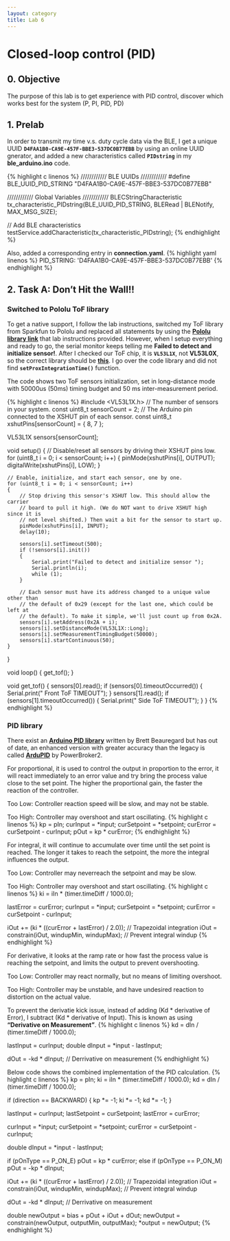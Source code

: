 ```yaml
---
layout: category
title: Lab 6
---
```


# Closed-loop control (PID)

## 0. Objective
The purpose of this lab is to get experience with PID control, discover which works best for the system (P, PI, PID, PD)

## 1. Prelab
In order to transmit my time v.s. duty cycle data via the BLE, I get a unique UUID **`D4FAA1B0-CA9E-457F-BBE3-537DC0B77EBB`** by using an online UUID gnerator, and added a new characteristics called **`PIDstring`** in my **ble_arduino.ino** code.

{% highlight c linenos %}
//////////// BLE UUIDs ////////////
#define BLE_UUID_PID_STRING "D4FAA1B0-CA9E-457F-BBE3-537DC0B77EBB"

//////////// Global Variables ////////////
BLECStringCharacteristic tx_characteristic_PIDstring(BLE_UUID_PID_STRING, BLERead | BLENotify, MAX_MSG_SIZE);

// Add BLE characteristics
testService.addCharacteristic(tx_characteristic_PIDstring);
{% endhighlight %}

Also, added a corresponding entry in **connection.yaml**.
{% highlight yaml linenos %}
PID_STRING: 'D4FAA1B0-CA9E-457F-BBE3-537DC0B77EBB'
{% endhighlight %}

## 2. Task A: Don’t Hit the Wall!!

### Switched to Pololu ToF library
To get a native support, I follow the lab instructions, switched my ToF library from Sparkfun to Pololu and replaced all statements by using the **[Pololu library link](https://github.com/pololu/vl53l0x-arduino)** that lab instructions provided. However, when I setup everything and ready to go, the serial monitor keeps telling me **Failed to detect and initialize sensor!**. After I checked our ToF chip, it is **`VL53L1X`**, not **VL53L0X**, so the correct library should be **[this](https://github.com/pololu/vl53l1x-arduino/)**. I go over the code library and did not find **`setProxIntegrationTime()`** function.

The code shows two ToF sensors initialization, set in long-distance mode with 50000us (50ms) timing budget and 50 ms inter-measurement period.

{% highlight c linenos %}
#include <VL53L1X.h>
// The number of sensors in your system.
const uint8_t sensorCount = 2;
// The Arduino pin connected to the XSHUT pin of each sensor.
const uint8_t xshutPins[sensorCount] = { 8, 7 };

VL53L1X sensors[sensorCount];

void setup()
{
    // Disable/reset all sensors by driving their XSHUT pins low.
    for (uint8_t i = 0; i < sensorCount; i++)
    {
        pinMode(xshutPins[i], OUTPUT);
        digitalWrite(xshutPins[i], LOW);
    }
    
    // Enable, initialize, and start each sensor, one by one.
    for (uint8_t i = 0; i < sensorCount; i++)
    {
        // Stop driving this sensor's XSHUT low. This should allow the carrier
        // board to pull it high. (We do NOT want to drive XSHUT high since it is
        // not level shifted.) Then wait a bit for the sensor to start up.
        pinMode(xshutPins[i], INPUT);
        delay(10);
    
        sensors[i].setTimeout(500);
        if (!sensors[i].init())
        {
            Serial.print("Failed to detect and initialize sensor ");
            Serial.println(i);
            while (1);
        }
    
        // Each sensor must have its address changed to a unique value other than
        // the default of 0x29 (except for the last one, which could be left at
        // the default). To make it simple, we'll just count up from 0x2A.
        sensors[i].setAddress(0x2A + i);
        sensors[i].setDistanceMode(VL53L1X::Long);
        sensors[i].setMeasurementTimingBudget(50000);
        sensors[i].startContinuous(50);
    }
}

void loop()
{
    get_tof();
}

void get_tof()
{
    sensors[0].read();
    if (sensors[0].timeoutOccurred()) { Serial.print(" Front ToF TIMEOUT"); }
    sensors[1].read();
    if (sensors[1].timeoutOccurred()) { Serial.print(" Side ToF TIMEOUT"); }
}
{% endhighlight %}

### PID library
There exist an **[Arduino PID library](https://github.com/br3ttb/Arduino-PID-Library/)** written by Brett Beauregard but has out of date, an enhanced version with greater accuracy than the legacy is called **[ArduPID](https://github.com/PowerBroker2/ArduPID)** by PowerBroker2.

For proportional, it is used to control the output in proportion to the error, it will react immediately to an error value and try bring the process value close to the set point. The higher the proportional gain, the faster the reaction of the controller.

Too Low: Controller reaction speed will be slow, and may not be stable.

Too High: Controller may overshoot and start oscillating.
{% highlight c linenos %}
kp = pIn;
curInput    = *input;
curSetpoint = *setpoint;
curError    = curSetpoint - curInput;
pOut = kp * curError;
{% endhighlight %}


For integral, it will continue to accumulate over time until the set point is reached. The longer it takes to reach the setpoint, the more the integral influences the output.

Too Low: Controller may neverreach the setpoint and may be slow.

Too High: Controller may overshoot and start oscillating.
{% highlight c linenos %}
ki = iIn * (timer.timeDiff / 1000.0);

lastError   = curError;
curInput    = *input;
curSetpoint = *setpoint;
curError    = curSetpoint - curInput;

iOut += (ki * ((curError + lastError) / 2.0)); // Trapezoidal integration
iOut = constrain(iOut, windupMin, windupMax);  // Prevent integral windup
{% endhighlight %}


For derivative, it looks at the ramp rate or how fast the process value is reaching the setpoint, and limits the output to prevent overshooting.

Too Low: Controller may react normally, but no means of limiting overshoot.

Too High: Controller may be unstable, and have undesired reaction to distortion on the actual value.

To prevent the derivatie kick issue, instead of adding (Kd * derivative of Error), I subtract (Kd * derivative of Input). This is known as using **“Derivative on Measurement”**.
{% highlight c linenos %}
kd = dIn / (timer.timeDiff / 1000.0);

lastInput     = curInput;
double dInput = *input - lastInput;

dOut = -kd * dInput; // Derrivative on measurement
{% endhighlight %}


Below code shows the combined implementation of the PID calculation.
{% highlight c linenos %}
kp = pIn;
ki = iIn * (timer.timeDiff / 1000.0);
kd = dIn / (timer.timeDiff / 1000.0);

if (direction == BACKWARD)
{
    kp *= -1;
    ki *= -1;
    kd *= -1;
}

lastInput    = curInput;
lastSetpoint = curSetpoint;
lastError    = curError;

curInput    = *input;
curSetpoint = *setpoint;
curError    = curSetpoint - curInput;

double dInput = *input - lastInput;

if (pOnType == P_ON_E)
    pOut = kp * curError;
else if (pOnType == P_ON_M)
    pOut = -kp * dInput;

iOut += (ki * ((curError + lastError) / 2.0)); // Trapezoidal integration
iOut = constrain(iOut, windupMin, windupMax);  // Prevent integral windup

dOut = -kd * dInput; // Derrivative on measurement

double newOutput = bias + pOut + iOut + dOut;
newOutput        = constrain(newOutput, outputMin, outputMax);
*output          = newOutput;
{% endhighlight %}